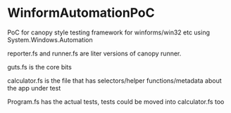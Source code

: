 WinformAutomationPoC
====================

PoC for canopy style testing framework for winforms/win32 etc using System.Windows.Automation


reporter.fs and runner.fs are liter versions of canopy runner.

guts.fs is the core bits

calculator.fs is the file that has selectors/helper functions/metadata about the app under test

Program.fs has the actual tests, tests could be moved into calculator.fs too
